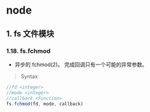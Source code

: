 # node

## 1. fs 文件模块

### 1.18. fs.fchmod

- 异步的 fchmod(2)。 完成回调只有一个可能的异常参数。
  

> Syntax

```js
//fd <integer>
//mode <integer>
//callback <Function>
fs.fchmod(fd, mode, callback)
```
